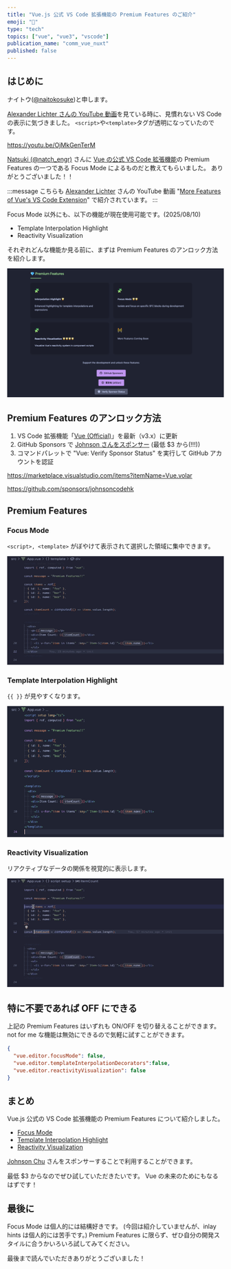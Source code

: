 ```yaml
---
title: "Vue.js 公式 VS Code 拡張機能の Premium Features のご紹介"
emoji: "💎"
type: "tech"
topics: ["vue", "vue3", "vscode"]
publication_name: "comm_vue_nuxt"
published: false
---
```


## はじめに

ナイトウ([@naitokosuke](https://twitter.com/naitokosuke))と申します。

[Alexander Lichter さんの YouTube 動画](https://youtu.be/OjMkGenTerM)を見ている時に、見慣れない VS Code の表示に気づきました。
`<script>`や`<template>`タグが透明になっていたのです。

https://youtu.be/OjMkGenTerM

[Natsuki (@natch_engr)](https://twitter.com/natch_engr) さんに [Vue の公式 VS Code 拡張機能](<(https://marketplace.visualstudio.com/items?itemName=Vue.volar)>)の Premium Features の一つである Focus Mode によるものだと教えてもらいました。
ありがとうございました！！

:::message
こちらも [Alexander Lichter](https://twitter.com/TheAlexLichter) さんの YouTube 動画 "[More Features of Vue's VS Code Extension](https://youtu.be/RcPcO4_Ct_U)" で紹介されています。
:::

Focus Mode 以外にも、以下の機能が現在使用可能です。(2025/08/10)

- Template Interpolation Highlight
- Reactivity Visualization

それぞれどんな機能か見る前に、まずは Premium Features のアンロック方法を紹介します。

![Vue (Official) VS Code Extension Premium Features](/images/vue_vscode_premium/vue-vscode-premium-features.png)

## Premium Features のアンロック方法

1. VS Code 拡張機能「[Vue (Official)](https://marketplace.visualstudio.com/items?itemName=Vue.volar)」を最新（v3.x）に更新
2. GitHub Sponsors で [Johnson さんをスポンサー](https://github.com/sponsors/johnsoncodehk) (最低 $3 から(!!!))
3. コマンドパレットで "Vue: Verify Sponsor Status" を実行して GitHub アカウントを認証

https://marketplace.visualstudio.com/items?itemName=Vue.volar

https://github.com/sponsors/johnsoncodehk

## Premium Features

### Focus Mode

`<script>, <template>` がぼやけて表示されて選択した領域に集中できます。

![Focus Mode](/images/vue_vscode_premium/focus-mode.gif)

### Template Interpolation Highlight

`{{ }}` が見やすくなります。

![Interpolation Highlight](/images/vue_vscode_premium/interpolation-highlight.png)

### Reactivity Visualization

リアクティブなデータの関係を視覚的に表示します。

![Reactivity Highlight](/images/vue_vscode_premium/reactivity-highlight.gif)

## 特に不要であれば OFF にできる

上記の Premium Features はいずれも ON/OFF を切り替えることができます。
not for me な機能は無効にできるので気軽に試すことができます。

```json:.vscode/setting.json
{
  "vue.editor.focusMode": false,
  "vue.editor.templateInterpolationDecorators":false,
  "vue.editor.reactivityVisualization": false
}
```

## まとめ

Vue.js 公式の VS Code 拡張機能の Premium Features について紹介しました。

- [Focus Mode](#focus-mode)
- [Template Interpolation Highlight](#template-interpolation-highlight)
- [Reactivity Visualization](#reactivity-visualization)

[Johnson Chu](https://github.com/johnsoncodehk) さんをスポンサーすることで利用することができます。

最低 $3 からなのでぜひ試していただきたいです。
Vue の未来のためにもなるはずです！

## 最後に

Focus Mode は個人的には結構好きです。
(今回は紹介していませんが、inlay hints は個人的には苦手です。)
Premium Features に限らず、ぜひ自分の開発スタイルに合うかいろいろ試してみてください。

最後まで読んでいただきありがとうございました！
